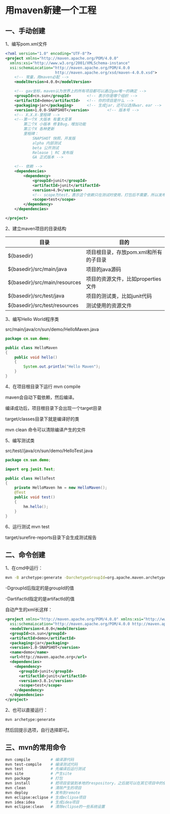 # 用maven新建一个工程

## 一、手动创建

1、编写pom.xml文件

```xml
<?xml version="1.0" encoding="UTF-8"?>
<project xmlns="http://maven.apache.org/POM/4.0.0"
  xmlns:xsi="http://www.w3.org/2001/XMLSchema-instance"
  xsi:schemaLocation="http://maven.apache.org/POM/4.0.0
                      http://maven.apache.org/xsd/maven-4.0.0.xsd">
    <!-- 常量，用maven必配 -->
    <modelVersion>4.0.0</modelVersion>

    <!-- gav坐标，maven认为世界上的所有项目都可以通过gav唯一的确定 -->
    <groupId>cn.sun</groupId>       <!-- 表示你是哪个组织 -->
    <artifactId>demo</artifactId>   <!-- 你的项目是什么 -->
    <packaging>jar</packaging>      <!-- 生成jar，还可以选择war、ear -->
    <version>1.0.0-SNAPSHOT</version>        <!-- 版本号 -->
    <!-- X.X.X-里程碑 -->
    <!--第一个X 大版本 有重大变革
 		第二个X 小版本 修复Bug，增加功能
		第三个X 各种更新
		里程碑：
            SNAPSHOT 快照，开发版
            alpha 内部测试
            beta 公开测试
            Release | RC 发布版
            GA 正式版本 -->

    <!-- 依赖 -->
    <dependencies>
        <dependency>
            <groupId>junit</groupId>
            <artifactId>junit</artifactId>
            <version>4.9</version>
            <!-- scope为test，表示这个依赖只在测试时使用，打包后不需要，所以发布后就没有了 -->
            <scope>test</scope>
        </dependency>
    </dependencies>

</project>
```

2、建立maven项目的目录结构

| 目录                          | 目的                                  |
| ----------------------------- | ------------------------------------- |
| ${basedir}                    | 项目根目录，存放pom.xml和所有的子目录 |
| ${basedir}/src/main/java      | 项目的java源码                        |
| ${basedir}/src/main/resources | 项目的资源文件，比如properties文件    |
| ${basedir}/src/test/java      | 项目的测试类，比如junit代码           |
| ${basedir}/src/test/resources | 测试使用的资源文件                    |

3、编写Hello World程序类

src/main/java/cn/sun/demo/HelloMaven.java

```java
package cn.sun.demo;

public class HelloMaven
{
    public void hello()
    {
        System.out.println("Hello Maven");
    }
}
```

4、在项目根目录下运行 mvn compile

maven会自动下载依赖，然后编译。

编译成功后，项目根目录下会出现一个target目录

target/classes目录下就是编译好的类

mvn clean 命令可以清除编译产生的文件

5、编写测试类

src/test//java/cn/sun/demo/HelloTest.java

```java
package cn.sun.demo;

import org.junit.Test;

public class HelloTest
{
    private HelloMaven hm = new HelloMaven();
    @Test
    public void test()
    {
        hm.hello();
    }
}
```

6、运行测试 mvn test

target/surefire-reports目录下会生成测试报告



## 二、命令创建

1、在cmd中运行：

```sh
mvn -B archetype:generate -DarchetypeGroupId=org.apache.maven.archetypes  -DgroupId=cn.sun -DartifactId=demo
```

-DgroupId后指定的是groupId的值

-DartifactId指定的是artifactId的值

自动产生的xml长这样：

```xml
<project xmlns="http://maven.apache.org/POM/4.0.0" xmlns:xsi="http://www.w3.org/2001/XMLSchema-instance"
  xsi:schemaLocation="http://maven.apache.org/POM/4.0.0 http://maven.apache.org/maven-v4_0_0.xsd">
  <modelVersion>4.0.0</modelVersion>
  <groupId>cn.sun</groupId>
  <artifactId>demo</artifactId>
  <packaging>jar</packaging>
  <version>1.0-SNAPSHOT</version>
  <name>demo</name>
  <url>http://maven.apache.org</url>
  <dependencies>
    <dependency>
      <groupId>junit</groupId>
      <artifactId>junit</artifactId>
      <version>3.8.1</version>
      <scope>test</scope>
    </dependency>
  </dependencies>
</project>
```

2、也可以直接运行：

```sh
mvn archetype:generate
```

然后回提示选项，自行选择即可。



## 三、mvn的常用命令

```sh
mvn compile			# 编译源代码
mvn test-compile	# 编译测试代码
mvn test			# 先编译后运行测试
mvn site			# 产生site
mvn package			# 打包
mvn install			# 把项目安装到本地的respository，之后就可以在其它项目中的依赖里引用了
mvn clean			# 清除产生的项目
mvn deploy			# 发布到remote
mvn eclipse:eclipse	# 生成eclipse项目
mvn idea:idea		# 生成idea项目
mvn eclipse:clean	# 清除eclipse的一些系统设置
```

